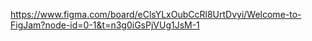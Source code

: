 https://www.figma.com/board/eClsYLxOubCcRl8UrtDvyi/Welcome-to-FigJam?node-id=0-1&t=n3g0iGsPjVUg1JsM-1
